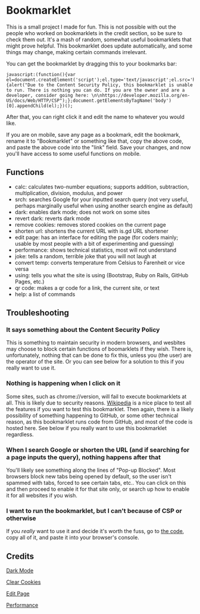 # Bookmarklet
This is a small project I made for fun. This is not possible with out the people who worked on bookmarklets in the credit section, so be sure to check them out. It's a mash of random, somewhat useful bookmarklets that might prove helpful. This bookmarklet does update automatically, and some things may change, making certain commands irrelevant.

You can get the bookmarklet by dragging this to your bookmarks bar:
```
javascript:(function(){var el=document.createElement('script');el.type='text/javascript';el.src='https://zution.github.io/Bookmarklet/bookmarklet.js';el.onerror=function(){alert("Due to the Content Security Policy, this bookmarklet is unable to run. There is nothing you can do. If you are the owner and are a developer, consider going here: \n\nhttps://developer.mozilla.org/en-US/docs/Web/HTTP/CSP");};document.getElementsByTagName('body')[0].appendChild(el);})();
```
After that, you can right click it and edit the name to whatever you would like.

If you are on mobile, save any page as a bookmark, edit the bookmark, rename it to "Bookmarklet" or something like that, copy the above code, and paste the above code into the "link" field. Save your changes, and now you'll have access to some useful functions on mobile.

## Functions
* calc: calculates two-number equations; supports addition, subtraction, multiplication, division, modulus, and power
* srch: searches Google for your inputted search query (not very useful, perhaps marginally useful when using another search engine as default)
* dark: enables dark mode; does not work on some sites
* revert dark: reverts dark mode
* remove cookies: removes stored cookies on the current page
* shorten url: shortens the current URL with is.gd URL shortener
* edit page: has an interface for editing the page (for coders mainly; usable by most people with a bit of experimenting and guessing)
* performance: shows technical statistics, most will not understand
* joke: tells a random, terrible joke that you will not laugh at
* convert temp: converts temperature from Celsius to Farenheit or vice versa
* using: tells you what the site is using (Bootstrap, Ruby on Rails, GitHub Pages, etc.)
* qr code: makes a qr code for a link, the current site, or text
* help: a list of commands

## Troubleshooting
### It says something about the Content Security Policy
This is something to maintain security in modern browsers, and wesbites may choose to block certain functions of boomarklets if they wish. There is, unfortunately, nothing that can be done to fix this, unless you (the user) are the operator of the site. Or you can see below for a solution to this if you really want to use it.
### Nothing is happening when I click on it
Some sites, such as chrome://version, will fail to execute bookmarklets at all. This is likely due to security reasons. [Wikipedia](https://en.wikipedia.org/wiki/Main_Page) is a nice place to test all the features if you want to test this bookmarklet. Then again, there is a likely possibility of something happening to GitHub, or some other technical reason, as this bookmarklet runs code from GitHub, and most of the code is hosted here. See below if you really want to use this bookmarklet regardless.
### When I search Google or shorten the URL (and if searching for a page inputs the query), nothing happens after that
You'll likely see something along the lines of "Pop-up Blocked". Most browsers block new tabs being opened by default, so the user isn't spammed with tabs, forced to see certain tabs, etc.. You can click on this and then proceed to enable it for that site only, or search up how to enable it for all websites if you wish.
### I want to run the bookmarklet, but I can't because of CSP or otherwise
If you _really_ want to use it and decide it's worth the fuss, go to [the code](https://zution.github.io/Bookmarklet/bookmarklet.js), copy all of it, and paste it into your browser's console.

## Credits
[Dark Mode](https://forum.duolingo.com/comment/39222130/GUIDE-How-to-get-features-like-DarkMode-and-Font-Style-using-Bookmarklets)

[Clear Cookies](https://stackoverflow.com/questions/179355/clearing-all-cookies-with-javascript)

[Edit Page](https://x-ray-goggles.mouse.org/)

[Performance](https://github.com/micmro/performance-bookmarklet)
